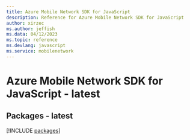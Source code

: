```yaml
---
title: Azure Mobile Network SDK for JavaScript
description: Reference for Azure Mobile Network SDK for JavaScript
author: xirzec
ms.author: jeffish
ms.data: 04/12/2023
ms.topic: reference
ms.devlang: javascript
ms.service: mobilenetwork
---
```

# Azure Mobile Network SDK for JavaScript - latest
## Packages - latest
[!INCLUDE [packages](mobile-network-index.md)]